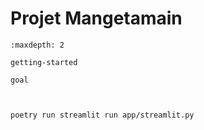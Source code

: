 # Projet Mangetamain

```{toctree}
:maxdepth: 2

getting-started

goal



poetry run streamlit run app/streamlit.py